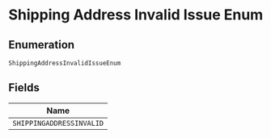 
# Shipping Address Invalid Issue Enum

## Enumeration

`ShippingAddressInvalidIssueEnum`

## Fields

| Name |
|  --- |
| `SHIPPINGADDRESSINVALID` |

